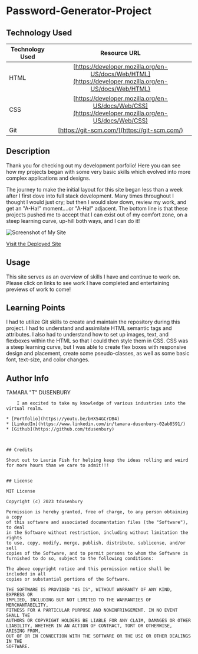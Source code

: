 # Password-Generator-Project
## Technology Used 

| Technology Used         | Resource URL           | 
| ------------- |:-------------:| 
| HTML    | [https://developer.mozilla.org/en-US/docs/Web/HTML](https://developer.mozilla.org/en-US/docs/Web/HTML) | 
| CSS     | [https://developer.mozilla.org/en-US/docs/Web/CSS](https://developer.mozilla.org/en-US/docs/Web/CSS)      |   
| Git | [https://git-scm.com/](https://git-scm.com/)     |    

## Description 

Thank you for checking out my development porfolio! Here you can see how my projects began with some very basic skills which evolved into more complex applications and designs.

The journey to make the initial layout for this site began less than a week after I first dove into full stack development. Many times throughout I thought I would just cry; but then I would slow down, review my work, and get an "A-Ha!" moment....or "A-Ha!" adjacent. The bottom line is that these projects pushed me to accept that I can exist out of my comfort zone, on a steep learning curve, up-hill both ways, and I can do it!

![Screenshot of My Site](assets/images/T%20Portfolio%20Screenshot.PNG)


[Visit the Deployed Site](https://tdusenbury.github.io/Tamara-Dusenbury-Portfolio/)


## Usage 

This site serves as an overview of skills I have and continue to work on. Please click on links to see work I have completed and entertaining previews of work to come!


## Learning Points 

I had to utilize Git skills to create and maintain the repository during this project. I had to understand and assimilate HTML semantic tags and attributes. I also had to understand how to set up images, text, and flexboxes within the HTML so that I could then style them in CSS. CSS was a steep learning curve, but I was able to create flex boxes with responsive design and placement, create some pseudo-classes, as well as some basic font, text-size, and color changes.

## Author Info


TAMARA "T" DUSENBURY
```
    I am excited to take my knowledge of various industries into the virtual realm.

* [Portfolio](https://youtu.be/bHX54GCrDB4)
* [LinkedIn](https://www.linkedin.com/in/tamara-dusenbury-02ab8591/)
* [Github](https://github.com/tdusenbury)
```
```


## Credits

Shout out to Laurie Fish for helping keep the ideas rolling and weird for more hours than we care to admit!!!


## License

MIT License

Copyright (c) 2023 tdusenbury

Permission is hereby granted, free of charge, to any person obtaining a copy
of this software and associated documentation files (the "Software"), to deal
in the Software without restriction, including without limitation the rights
to use, copy, modify, merge, publish, distribute, sublicense, and/or sell
copies of the Software, and to permit persons to whom the Software is
furnished to do so, subject to the following conditions:

The above copyright notice and this permission notice shall be included in all
copies or substantial portions of the Software.

THE SOFTWARE IS PROVIDED "AS IS", WITHOUT WARRANTY OF ANY KIND, EXPRESS OR
IMPLIED, INCLUDING BUT NOT LIMITED TO THE WARRANTIES OF MERCHANTABILITY,
FITNESS FOR A PARTICULAR PURPOSE AND NONINFRINGEMENT. IN NO EVENT SHALL THE
AUTHORS OR COPYRIGHT HOLDERS BE LIABLE FOR ANY CLAIM, DAMAGES OR OTHER
LIABILITY, WHETHER IN AN ACTION OF CONTRACT, TORT OR OTHERWISE, ARISING FROM,
OUT OF OR IN CONNECTION WITH THE SOFTWARE OR THE USE OR OTHER DEALINGS IN THE
SOFTWARE.